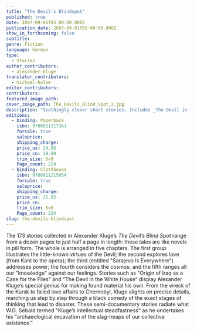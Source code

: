 ```yaml
---
title: "The Devil's Blindspot"
published: true
date: 2007-09-01T05:00:00.000Z
publication_date: 2007-09-01T05:00:00.000Z
show_in_forthcoming: false
subtitle:
genre: Fiction
language: German
type:
  - Stories
author_contributors:
  - alexander-kluge
translator_contributors:
  - michael-hulse
editor_contributors:
contributors:
featured_image_path:
cover_image_path: The_Devils_Blind_Spot_2.jpg
description: "Scathingly clever short stories. Includes _The Devil in the White House_ and _The Development of Iraq as a Case for the Files._ "
editions:
  - binding: Paperback
    isbn: 9780811217361
    forsale: true
    saleprice:
    shipping_charge:
    price_us: 14.95
    price_cn: 19.00
    trim_size: 5x8
    Page_count: 224
  - binding: Clothbound
    isbn: 9780811215954
    forsale: true
    saleprice:
    shipping_charge:
    price_us: 25.95
    price_cn:
    trim_size: 5x8
    Page_count: 224
slug: the-devils-blindspot
---
```


The 173 stories collected in Alexander Kluge’s _The Devil’s Blind Spot_ range from a dozen pages to just half a page in length: these tales are like novels in pill form. The whole is arranged in five chapters. The first group illustrates the little-known virtues of the Devil; the second explores love (from Kant to the opera); the third (entitled "Sarajevo Is Everywhere") addresses power; the fourth considers the cosmos; and the fifth ranges all our "knowledge" against our feelings. Stories such as "Origin of Iraq as a Case for the Files" and "The Devil in the White House" display Alexander Kluge’s special genius for making found material his own. From the wreck of the Kursk to failed love affairs to Chernobyl, Kluge alights on precise details, marching us step by step through a black comedy of the exact stages of thinking that lead to disaster. These semi-documentary stories radiate what W.G. Sebald termed "Kluge’s intellectual steadfastness" as he undertakes his "archaeological excavation of the slag-heaps of our collective existence."

